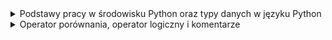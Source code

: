 <details>
  <summary>Podstawy pracy w środowisku Python oraz typy danych w języku Python</summary>
    <details>
    <summary>1. Pierwszy program:</summary>
    
```python
print("my first program")
```

</details>
    <details>
    <summary>2. Pierwsza zmienna:</summary>
    
```python
data = "my first program"
print(data)
```
</details>
    <details>
    <summary>3. Wyświetlanie zmiennych:</summary>
    
```python
number = 12
pi = 3.14
date = "August 12th 2011"
condition = True
print(number)
print(pi)
print(date)
print(condition)
```
</details>
    <details>
    <summary>4. Wyświetlanie zmiennych II:</summary>
    
```python
a = 13
b = 8.78
c = "text_value"
d = True
print(a)
print(b)
print(c)
print(d)
```
</details>
    <details>
    <summary>5. Typy zmiennych:</summary>
    
```python
number_1 = 12
pi = 3.14159
date = "August 12th 2011"
condition = True
print(type(number_1))
print(type(pi))
print(type(date))
print(type(condition))
```
</details>
    <details>
    <summary>6. Konwersja typów:</summary>
    
```python
x = 1995
x = str(x)
print(type(x))
```
</details>
    <details>
    <summary>7. Konwersja napisu na liczby:</summary>
    
    ```python
    x = "15.78"
    a = float(x)
    b = int(float(x))
    print(a)
    print(b)
    ```
</details>
    <details>
    <summary>8. Łączenie napisów:</summary>
    
    ```python
    a = "Hello "
    b = "world"
    print(a + b)
    ```
</details>
    <details>
    <summary>9. Łączenie napisów II:</summary>
    
    ```python
    text = "I was born in "
    year = 1987
    short_story = text + str(year) + "."
    print(short_story)
    ```
</details>
    <details>
    <summary>10. Konkatenacja zmiennych:</summary>
    
    ```python
    a = "My number is "
    b = 15
    x = a + str(b)
    print(x)
    ```
</details>
    <details>
    <summary>11. Nieoczekiwana operacja mnożenia:</summary>
    
    ```python
    number = "7"
    print("The result of 5*" + number + " is:", 5 * int(number))
    ```
</details>
    <details>
    <summary>12. Trójkąt:</summary>
    
    ```python
    print("*")
    print("*" * 2)
    print("*" * 3)
    print("*" * 4)
    ```
</details>
    <details>
    <summary>13. Trójkąt II:</summary>
    
```python
for i in range(4):
    for j in range(i+1):
        print("*", end="")
    if i != 3:
        print()
```
</details>
    <details>
    <summary>14. Odcinek:</summary>
    
    ```python
    n = 10
    print("|", "-" * n, "|", sep="")
    ```
</details>
    <details>
    <summary>15. Komentowanie kodu:</summary>
    
    ```python
    # AADASDASDJHASKDJHAKJSDHAKJSDHKJASHDKJASHdJASDH
    #asdadsasd
    a = 6
    #sadadsads
    b = 2
    #sdadsasdadsdas
    print(a % b == 0)
    ```
</details>

</details>
<details>
    <summary>Operator porównania, operator logiczny i komentarze</summary>
    <ul>
      <details>
      <summary>1. Test logiczny:</summary>
      
      ```python
      # Insert your code here
      number = 12
      test = number > 10
      print(type(test))
      ```
    </details>
      <details>
      <summary>2. Wyrażenie logiczne:</summary>
      
      ```python
      a = 16.5
      b = 16
      print(a > b)
      print(a < b)
      print(a == b)
      a = int(a)
      print(a > b)
      print(a < b)
      print(a == b)
      ```
    </details>
      <details>
      <summary>3. Testy logiczne:</summary>
      
      ```python
      imie = "Jacek"
      wiek = 14
      klasa = "3a"
      print(imie == "Jacek" and wiek < 18)
      print(klasa == "3b" or imie == "Wojtek")
      ```
      </details>
      <details>
      <summary>4. Przekształcenie i porównanie zmiennej liczbowej:</summary>
      
      ```python
      x = 18
      x += 2
      print(x == 20)
      x *= -1
      print(x == -20)
      ```
      </details>
      <details>
      <summary>5. Test parzystości:</summary>
      
      ```python
      number = 23
      # Insert your code here
      print("Parity test: " + str(number % 2 == 0))
      ```
      </details>
      <details>
      <summary>6. Test parzystości II:</summary>
      
      ```python
      number = 12
      # Insert your code here
      print("Parity test: " + str(int(number % 2 == 0)))
      ```
      </details>
      <details>
      <summary>7. Test parzystości III:</summary>
      
      ```python
      number = 13
      # Insert your code here
      print("Liczba " + str(number) + " jest " + ("parzysta." if number % 2 == 0 else "nieparzysta."))
      ```
      </details>
    </ul>
  </details>
  <details>
    <summary>Instrukcje wejścia i wyjścia</summary>
    <ul>
      <details>
      <summary>1. Wprowadzanie własnych danych do programu:</summary>
      
      ```python
      number = input()
      print(type(number))
      ```
      </details>
      <details>
      <summary>2. Dodawanie dwóch liczb:</summary>
      
      ```python
      # Input your code here
      a = int(input())
      b = int(input())
      print(f"Sum of numbers {a} and {b} is {a+b}")
      ```
      </details>
      <details>
      <summary>3. Pobranie informacji od użytkownika:</summary>
      
      ```python
      a = input("What is your name?")
      b = int(input('How old are you?'))
      print(f"Your name is {a}\nYou are {b} years old")
      ```
      </details>
      <details>
      <summary>4. Wynik testu logicznego:</summary>
      
      ```python
      a = int(input())
      b = int(input())
      print(a % b == 0)
      ```
      </details>
      <details>
      <summary>5. Suma wylosowanych liczb:</summary>
      
      ```python
      import random
      c = int(input())
      d = int(input())
      e = int(input())
      f = int(input())
      a, b = random.randint(c, d-1), random.randint(e, f-1)
      print(a + b)
      ```
      </details>
      <details>
      <summary>6. Pobranie danych od użytkownika i weryfikacja warunku:</summary>
      
      ```python
      import random
      c = int(input())
      d = int(input())
      b = int(input())
      a = random.randint(c, d)
      print(a == b)
      ```
      </details>
    </ul>
  </details>
  